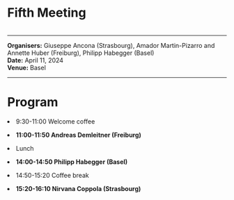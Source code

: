 <HTML>
<BODY>
 <TABLE>
    <TR>
	<H1>Fifth Meeting
	</H1>    
    </TR>
  </TABLE>
<hr>

<b>Organisers:</b>  Giuseppe Ancona (Strasbourg), Amador Martin-Pizarro and Annette Huber (Freiburg), Philipp Habegger (Basel)<br>
<b>Date:</b> April 11, 2024<br>
<b>Venue:</b> Basel
<p>
<hr>
<h1>Program</h1>


<li> 9:30-11:00 Welcome coffee<p>
<li><b>11:00-11:50 Andreas Demleitner (Freiburg) </b>  <!-- Abstract ---> <p></p>
<li>Lunch<p>
<li><b>14:00-14:50 Philipp Habegger (Basel) </b> <!-- Title, Abstract ---> </b><p>
<li>14:50-15:20 Coffee break<p>
<li><b>15:20-16:10 Nirvana Coppola (Strasbourg) </b> <!-- Abstract ---> <p>
<p>

